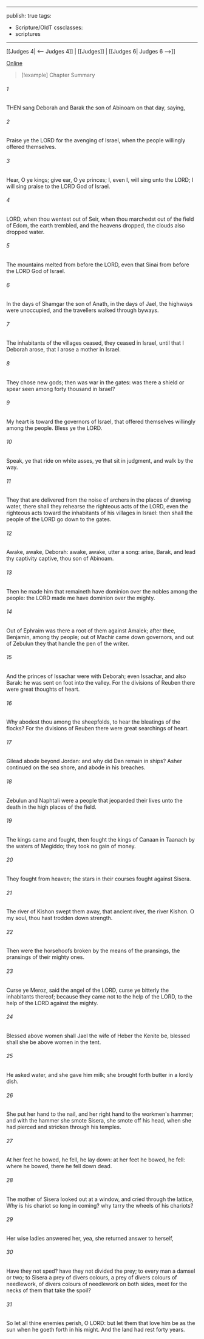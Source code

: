 

---
publish: true
tags:
  - Scripture/OldT
cssclasses:
  - scriptures
---
[[Judges 4| <-- Judges 4]] | [[Judges]] | [[Judges 6| Judges 6 -->]]

[Online](https://churchofjesuschrist.org/study/scriptures/ot/judg/5?lang=eng)

>[!example] Chapter Summary
>
###### 1
THEN sang Deborah and Barak the son of Abinoam on that day, saying,
###### 2
Praise ye the LORD for the avenging of Israel, when the people willingly offered themselves.
###### 3
Hear, O ye kings; give ear, O ye princes; I, even I, will sing unto the LORD; I will sing praise to the LORD God of Israel.
###### 4
LORD, when thou wentest out of Seir, when thou marchedst out of the field of Edom, the earth trembled, and the heavens dropped, the clouds also dropped water.
###### 5
The mountains melted from before the LORD, even that Sinai from before the LORD God of Israel.
###### 6
In the days of Shamgar the son of Anath, in the days of Jael, the highways were unoccupied, and the travellers walked through byways.
###### 7
The inhabitants of the villages ceased, they ceased in Israel, until that I Deborah arose, that I arose a mother in Israel.
###### 8
They chose new gods; then was war in the gates: was there a shield or spear seen among forty thousand in Israel?
###### 9
My heart is toward the governors of Israel, that offered themselves willingly among the people.  Bless ye the LORD.
###### 10
Speak, ye that ride on white asses, ye that sit in judgment, and walk by the way.
###### 11
They that are delivered from the noise of archers in the places of drawing water, there shall they rehearse the righteous acts of the LORD, even the righteous acts toward the inhabitants of his villages in Israel: then shall the people of the LORD go down to the gates.
###### 12
Awake, awake, Deborah: awake, awake, utter a song: arise, Barak, and lead thy captivity captive, thou son of Abinoam.
###### 13
Then he made him that remaineth have dominion over the nobles among the people: the LORD made me have dominion over the mighty.
###### 14
Out of Ephraim was there a root of them against Amalek; after thee, Benjamin, among thy people; out of Machir came down governors, and out of Zebulun they that handle the pen of the writer.
###### 15
And the princes of Issachar were with Deborah; even Issachar, and also Barak: he was sent on foot into the valley.  For the divisions of Reuben there were great thoughts of heart.
###### 16
Why abodest thou among the sheepfolds, to hear the bleatings of the flocks?  For the divisions of Reuben there were great searchings of heart.
###### 17
Gilead abode beyond Jordan: and why did Dan remain in ships?  Asher continued on the sea shore, and abode in his breaches.
###### 18
Zebulun and Naphtali were a people that jeoparded their lives unto the death in the high places of the field.
###### 19
The kings came and fought, then fought the kings of Canaan in Taanach by the waters of Megiddo; they took no gain of money.
###### 20
They fought from heaven; the stars in their courses fought against Sisera.
###### 21
The river of Kishon swept them away, that ancient river, the river Kishon.  O my soul, thou hast trodden down strength.
###### 22
Then were the horsehoofs broken by the means of the pransings, the pransings of their mighty ones.
###### 23
Curse ye Meroz, said the angel of the LORD, curse ye bitterly the inhabitants thereof; because they came not to the help of the LORD, to the help of the LORD against the mighty.
###### 24
Blessed above women shall Jael the wife of Heber the Kenite be, blessed shall she be above women in the tent.
###### 25
He asked water, and she gave him milk; she brought forth butter in a lordly dish.
###### 26
She put her hand to the nail, and her right hand to the workmen's hammer; and with the hammer she smote Sisera, she smote off his head, when she had pierced and stricken through his temples.
###### 27
At her feet he bowed, he fell, he lay down: at her feet he bowed, he fell: where he bowed, there he fell down dead.
###### 28
The mother of Sisera looked out at a window, and cried through the lattice, Why is his chariot so long in coming?  why tarry the wheels of his chariots?
###### 29
Her wise ladies answered her, yea, she returned answer to herself,
###### 30
Have they not sped?  have they not divided the prey; to every man a damsel or two; to Sisera a prey of divers colours, a prey of divers colours of needlework, of divers colours of needlework on both sides, meet for the necks of them that take the spoil?
###### 31
So let all thine enemies perish, O LORD: but let them that love him be as the sun when he goeth forth in his might.  And the land had rest forty years.




